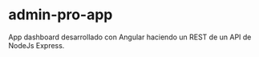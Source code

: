 # admin-pro-app
App dashboard desarrollado con Angular haciendo un REST de un API de NodeJs Express.
